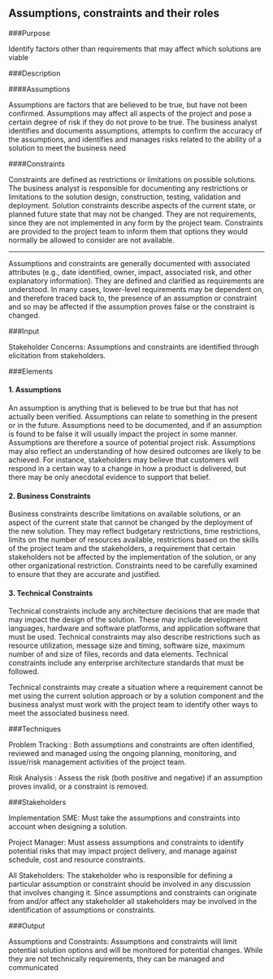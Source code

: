 Assumptions, constraints and their roles 
---

###Purpose

Identify factors other than requirements that may affect which solutions are viable

###Description

####Assumptions

Assumptions are factors that are believed to be true, but have not been confirmed.
Assumptions may affect all aspects of the project and pose a certain degree of risk if they
do not prove to be true. The business analyst identifies and documents assumptions,
attempts to confirm the accuracy of the assumptions, and identifies and manages risks
related to the ability of a solution to meet the business need

####Constraints

Constraints are defined as restrictions or limitations on possible solutions. The business
analyst is responsible for documenting any restrictions or limitations to the solution
design, construction, testing, validation and deployment. Solution constraints describe
aspects of the current state, or planned future state that may not be changed. They are
not requirements, since they are not implemented in any form by the project team.
Constraints are provided to the project team to inform them that options they would
normally be allowed to consider are not available. 

--------

Assumptions and constraints are generally documented with associated attributes (e.g.,
date identified, owner, impact, associated risk, and other explanatory information). They
are defined and clarified as requirements are understood. In many cases, lower-level
requirements may be dependent on, and therefore traced back to, the presence of an
assumption or constraint and so may be affected if the assumption proves false or the
constraint is changed. 

###Input

Stakeholder Concerns: Assumptions and constraints are identified through elicitation
from stakeholders.

###Elements

#### 1. Assumptions

An assumption is anything that is believed to be true but that has not actually been
verified. Assumptions can relate to something in the present or in the future. Assumptions
need to be documented, and if an assumption is found to be false it will usually impact
the project in some manner. Assumptions are therefore a source of potential project risk.
Assumptions may also reflect an understanding of how desired outcomes are likely to
be achieved. For instance, stakeholders may believe that customers will respond in a
certain way to a change in how a product is delivered, but there may be only anecdotal
evidence to support that belief. 

#### 2. Business Constraints

Business constraints describe limitations on available solutions, or an aspect of the current
state that cannot be changed by the deployment of the new solution. They may reflect
budgetary restrictions, time restrictions, limits on the number of resources available,
restrictions based on the skills of the project team and the stakeholders, a requirement
that certain stakeholders not be affected by the implementation of the solution, or any
other organizational restriction. Constraints need to be carefully examined to ensure
that they are accurate and justified. 

#### 3. Technical Constraints

Technical constraints include any architecture decisions that are made that may impact 
the design of the solution. These may include development languages, hardware and
software platforms, and application software that must be used. Technical constraints
may also describe restrictions such as resource utilization, message size and timing,
software size, maximum number of and size of files, records and data elements. Technical
constraints include any enterprise architecture standards that must be followed.

Technical constraints may create a situation where a requirement cannot be met using
the current solution approach or by a solution component and the business analyst must
work with the project team to identify other ways to meet the associated business need. 

###Techniques

Problem Tracking :  Both assumptions and constraints are often identified,
reviewed and managed using the ongoing planning, monitoring, and issue/risk
management activities of the project team. 

Risk Analysis : Assess the risk (both positive and negative) if an assumption proves
invalid, or a constraint is removed.

###Stakeholders

Implementation SME: Must take the assumptions and constraints into account when
designing a solution.

Project Manager: Must assess assumptions and constraints to identify potential risks
that may impact project delivery, and manage against schedule, cost and resource
constraints. 

All Stakeholders: The stakeholder who is responsible for defining a particular
assumption or constraint should be involved in any discussion that involves changing it.
Since assumptions and constraints can originate from and/or affect any stakeholder all
stakeholders may be involved in the identification of assumptions or constraints.

###Output

Assumptions and Constraints: Assumptions and constraints will limit potential
solution options and will be monitored for potential changes. While they are not
technically requirements, they can be managed and communicated
